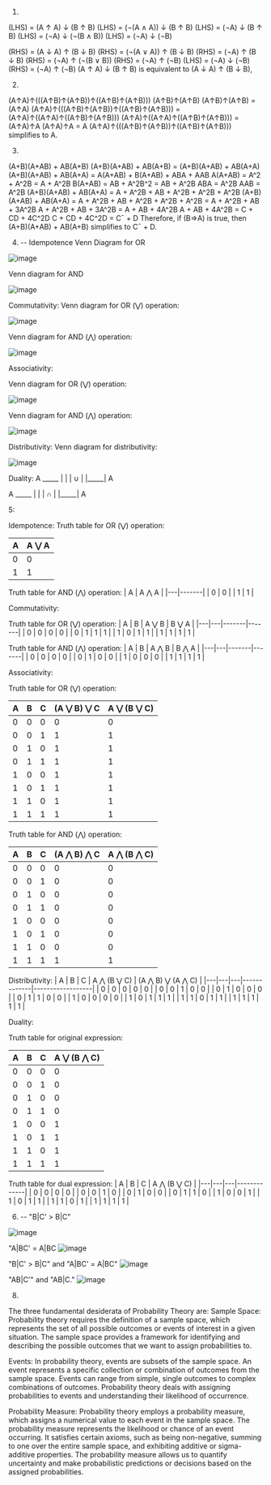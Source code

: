 1.
(LHS) = (A ↑ A) ↓ (B ↑ B)
(LHS) = (¬(A ∧ A)) ↓ (B ↑ B)
(LHS) = (¬A) ↓ (B ↑ B)
(LHS) = (¬A) ↓ (¬(B ∧ B))
(LHS) = (¬A) ↓ (¬B)

(RHS) = (A ↓ A) ↑ (B ↓ B)
(RHS) = (¬(A ∨ A)) ↑ (B ↓ B)
(RHS) = (¬A) ↑ (B ↓ B)
(RHS) = (¬A) ↑ (¬(B ∨ B))
(RHS) = (¬A) ↑ (¬B)
(LHS) = (¬A) ↓ (¬B)
(RHS) = (¬A) ↑ (¬B)
(A ↑ A) ↓ (B ↑ B) is equivalent to (A ↓ A) ↑ (B ↓ B),

2. 
(A↑A)↑(((A↑B)↑(A↑B))↑((A↑B)↑(A↑B)))
(A↑B)↑(A↑B)
(A↑B)↑(A↑B) = (A↑A)
(A↑A)↑(((A↑B)↑(A↑B))↑((A↑B)↑(A↑B))) = (A↑A)↑((A↑A)↑((A↑B)↑(A↑B)))
(A↑A)↑((A↑A)↑((A↑B)↑(A↑B))) = (A↑A)↑A
(A↑A)↑A = A
(A↑A)↑(((A↑B)↑(A↑B))↑((A↑B)↑(A↑B))) simplifies to A.

3. 
(A+B)(A+AB) + AB(A+B)
(A+B)(A+AB) + AB(A+B) = (A+B)(A+AB) + AB(A+A)
(A+B)(A+AB) + AB(A+A) = A(A+AB) + B(A+AB) + ABA + AAB
A(A+AB) = A^2 + A^2B = A + A^2B
B(A+AB) = AB + A^2B^2 = AB + A^2B
ABA = A^2B
AAB = A^2B
(A+B)(A+AB) + AB(A+A) = A + A^2B + AB + A^2B + A^2B + A^2B
(A+B)(A+AB) + AB(A+A) = A + A^2B + AB + A^2B + A^2B + A^2B = A + A^2B + AB + 3A^2B
A + A^2B + AB + 3A^2B = A + AB + 4A^2B
A + AB + 4A^2B = C + CD + 4C^2D
C + CD + 4C^2D = C¯ + D
Therefore, if (B⇒A) is true, then (A+B)(A+AB) + AB(A+B) simplifies to C¯ + D.

4. --
Idempotence
Venn Diagram for OR

![image](https://github.com/MalykaMabom205/IDS2024S/assets/91574091/ed14a05a-d8cb-4c90-8d1b-3abc10dac12f)    

 Venn diagram for AND
 
 ![image](https://github.com/MalykaMabom205/IDS2024S/assets/91574091/fcb91234-16d5-4876-94d2-603406a919c3)     

Commutativity:
Venn diagram for OR (⋁) operation:

![image](https://github.com/MalykaMabom205/IDS2024S/assets/91574091/003fdaa1-2c72-4d97-8a31-81f893186a42)        

Venn diagram for AND (⋀) operation:

![image](https://github.com/MalykaMabom205/IDS2024S/assets/91574091/35a1e1d3-99c9-4c90-ae81-44230acab2ee)         

Associativity:

Venn diagram for OR (⋁) operation:

![image](https://github.com/MalykaMabom205/IDS2024S/assets/91574091/6501f567-ce53-4ded-9be2-ad3a136a0107)     

Venn diagram for AND (⋀) operation: 

![image](https://github.com/MalykaMabom205/IDS2024S/assets/91574091/f154957d-4e2e-44d9-b8c1-b41f0bb10885)        

Distributivity:
Venn diagram for distributivity:

![image](https://github.com/MalykaMabom205/IDS2024S/assets/91574091/63fdf2e5-b618-4140-9307-aafc6030d1a6)     

Duality: 
A
       _____
      |     |
      |  ∪  |
      |_____|
         A

A
       _____
      |     |
      |  ∩  |
      |_____|
         A         

5:

Idempotence:
Truth table for OR (⋁) operation:

| A | A ⋁ A |
|---|-------|
| 0 |   0   |
| 1 |   1   |


Truth table for AND (⋀) operation:
| A | A ⋀ A |
|---|-------|
| 0 |   0   |
| 1 |   1   |

Commutativity:

Truth table for OR (⋁) operation:
| A | B | A ⋁ B | B ⋁ A |
|---|---|-------|-------|
| 0 | 0 |   0   |   0   |
| 0 | 1 |   1   |   1   |
| 1 | 0 |   1   |   1   |
| 1 | 1 |   1   |   1   |

Truth table for AND (⋀) operation:
| A | B | A ⋀ B | B ⋀ A |
|---|---|-------|-------|
| 0 | 0 |   0   |   0   |
| 0 | 1 |   0   |   0   |
| 1 | 0 |   0   |   0   |
| 1 | 1 |   1   |   1   |

Associativity:

Truth table for OR (⋁) operation:

| A | B | C | (A ⋁ B) ⋁ C | A ⋁ (B ⋁ C) |
|---|---|---|-------------|-------------|
| 0 | 0 | 0 |      0      |      0      |
| 0 | 0 | 1 |      1      |      1      |
| 0 | 1 | 0 |      1      |      1      |
| 0 | 1 | 1 |      1      |      1      |
| 1 | 0 | 0 |      1      |      1      |
| 1 | 0 | 1 |      1      |      1      |
| 1 | 1 | 0 |      1      |      1      |
| 1 | 1 | 1 |      1      |      1      |


Truth table for AND (⋀) operation:

| A | B | C | (A ⋀ B) ⋀ C | A ⋀ (B ⋀ C) |
|---|---|---|-------------|-------------|
| 0 | 0 | 0 |      0      |      0      |
| 0 | 0 | 1 |      0      |      0      |
| 0 | 1 | 0 |      0      |      0      |
| 0 | 1 | 1 |      0      |      0      |
| 1 | 0 | 0 |      0      |      0      |
| 1 | 0 | 1 |      0      |      0      |
| 1 | 1 | 0 |      0      |      0      |
| 1 | 1 | 1 |      1      |      1      |

Distributivity:
| A | B | C | A ⋀ (B ⋁ C) | (A ⋀ B) ⋁ (A ⋀ C) |
|---|---|---|-------------|------------------|
| 0 | 0 | 0 |      0      |        0         |
| 0 | 0 | 1 |      0      |        0         |
| 0 | 1 | 0 |      0      |        0         |
| 0 | 1 | 1 |      0      |        0         |
| 1 | 0 | 0 |      0      |        0         |
| 1 | 0 | 1 |      1      |        1         |
| 1 | 1 | 0 |      1      |        1         |
| 1 | 1 | 1 |      1      |        1         |

Duality:

Truth table for original expression:

| A | B | C | A ⋁ (B ⋀ C) |
|---|---|---|-------------|
| 0 | 0 | 0 |      0      |
| 0 | 0 | 1 |      0      |
| 0 | 1 | 0 |      0      |
| 0 | 1 | 1 |      0      |
| 1 | 0 | 0 |      1      |
| 1 | 0 | 1 |      1      |
| 1 | 1 | 0 |      1      |
| 1 | 1 | 1 |      1      |

Truth table for dual expression:
| A | B | C | A ⋀ (B ⋁ C) |
|---|---|---|-------------|
| 0 | 0 | 0 |      0      |
| 0 | 0 | 1 |      0      |
| 0 | 1 | 0 |      0      |
| 0 | 1 | 1 |      0      |
| 1 | 0 | 0 |      1      |
| 1 | 0 | 1 |      1      |
| 1 | 1 | 0 |      1      |
| 1 | 1 | 1 |      1      |
       
   
6. --
"B|C' > B|C"
 
![image](https://github.com/MalykaMabom205/IDS2024S/assets/91574091/87334094-ee0b-4c7a-84f5-1157a63e85cd)    


"A|BC' = A|BC
![image](https://github.com/MalykaMabom205/IDS2024S/assets/91574091/a55b738a-a514-4807-9d48-aa77a29e656d)          

"B|C' > B|C" and "A|BC' = A|BC"
![image](https://github.com/MalykaMabom205/IDS2024S/assets/91574091/2c5f487a-95c9-4352-bb93-a86c1b46eb06)         


"AB|C'" and "AB|C."
![image](https://github.com/MalykaMabom205/IDS2024S/assets/91574091/7927707d-c73f-4f99-8ee7-e5dde183c149)             

8.
The three fundamental desiderata of Probability Theory are:
Sample Space: Probability theory requires the definition of a sample space, which represents the set of all possible outcomes or events of interest in a given situation. The sample space provides a framework for identifying and describing the possible outcomes that we want to assign probabilities to.

Events: In probability theory, events are subsets of the sample space. An event represents a specific collection or combination of outcomes from the sample space. Events can range from simple, single outcomes to complex combinations of outcomes. Probability theory deals with assigning probabilities to events and understanding their likelihood of occurrence.

Probability Measure: Probability theory employs a probability measure, which assigns a numerical value to each event in the sample space. The probability measure represents the likelihood or chance of an event occurring. It satisfies certain axioms, such as being non-negative, summing to one over the entire sample space, and exhibiting additive or sigma-additive properties. The probability measure allows us to quantify uncertainty and make probabilistic predictions or decisions based on the assigned probabilities.


























   
